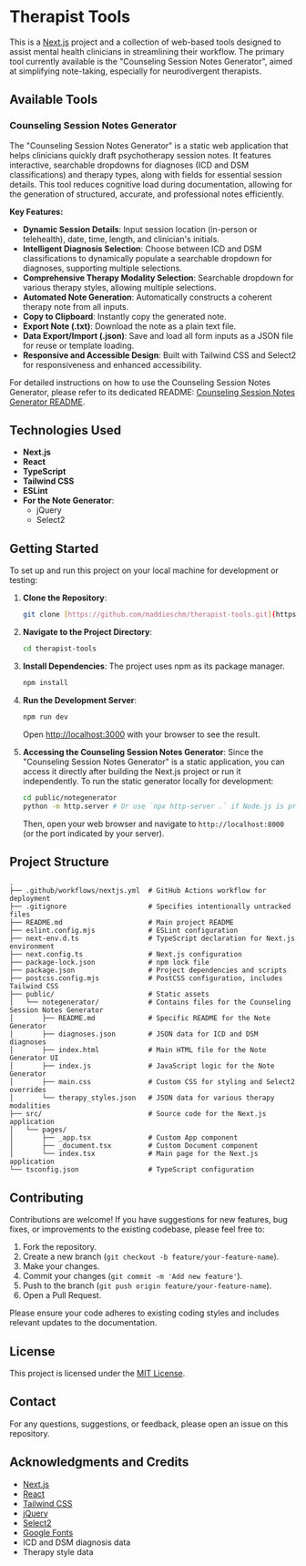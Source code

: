 # Therapist Tools

This is a [Next.js](https://nextjs.org) project and a collection of web-based tools designed to assist mental health clinicians in streamlining their workflow. The primary tool currently available is the "Counseling Session Notes Generator", aimed at simplifying note-taking, especially for neurodivergent therapists.

## Available Tools

### Counseling Session Notes Generator

The "Counseling Session Notes Generator" is a static web application that helps clinicians quickly draft psychotherapy session notes. It features interactive, searchable dropdowns for diagnoses (ICD and DSM classifications) and therapy types, along with fields for essential session details. This tool reduces cognitive load during documentation, allowing for the generation of structured, accurate, and professional notes efficiently.

**Key Features:**
* **Dynamic Session Details**: Input session location (in-person or telehealth), date, time, length, and clinician's initials.
* **Intelligent Diagnosis Selection**: Choose between ICD and DSM classifications to dynamically populate a searchable dropdown for diagnoses, supporting multiple selections.
* **Comprehensive Therapy Modality Selection**: Searchable dropdown for various therapy styles, allowing multiple selections.
* **Automated Note Generation**: Automatically constructs a coherent therapy note from all inputs.
* **Copy to Clipboard**: Instantly copy the generated note.
* **Export Note (.txt)**: Download the note as a plain text file.
* **Data Export/Import (.json)**: Save and load all form inputs as a JSON file for reuse or template loading.
* **Responsive and Accessible Design**: Built with Tailwind CSS and Select2 for responsiveness and enhanced accessibility.

For detailed instructions on how to use the Counseling Session Notes Generator, please refer to its dedicated README: [Counseling Session Notes Generator README](https://github.com/maddieschm/therapist-tools/blob/3f7391db35f4c52f1bc3a9312917d4dbf4e403f7/public/notegenerator/README.md).

## Technologies Used

* **Next.js**
* **React**
* **TypeScript**
* **Tailwind CSS**
* **ESLint**
* **For the Note Generator**:
    * jQuery
    * Select2

## Getting Started

To set up and run this project on your local machine for development or testing:

1.  **Clone the Repository**:
    ```bash
    git clone [https://github.com/maddieschm/therapist-tools.git](https://github.com/maddieschm/therapist-tools.git)
    ```

2.  **Navigate to the Project Directory**:
    ```bash
    cd therapist-tools
    ```

3.  **Install Dependencies**:
    The project uses npm as its package manager.
    ```bash
    npm install
    ```

4.  **Run the Development Server**:
    ```bash
    npm run dev
    ```
    Open [http://localhost:3000](http://localhost:3000) with your browser to see the result.

5.  **Accessing the Counseling Session Notes Generator**:
    Since the "Counseling Session Notes Generator" is a static application, you can access it directly after building the Next.js project or run it independently.
    To run the static generator locally for development:
    ```bash
    cd public/notegenerator
    python -m http.server # Or use `npx http-server .` if Node.js is preferred
    ```
    Then, open your web browser and navigate to `http://localhost:8000` (or the port indicated by your server).

## Project Structure
```
.
├── .github/workflows/nextjs.yml  # GitHub Actions workflow for deployment
├── .gitignore                    # Specifies intentionally untracked files
├── README.md                     # Main project README
├── eslint.config.mjs             # ESLint configuration
├── next-env.d.ts                 # TypeScript declaration for Next.js environment
├── next.config.ts                # Next.js configuration
├── package-lock.json             # npm lock file
├── package.json                  # Project dependencies and scripts
├── postcss.config.mjs            # PostCSS configuration, includes Tailwind CSS
├── public/                       # Static assets
│   └── notegenerator/            # Contains files for the Counseling Session Notes Generator
│       ├── README.md             # Specific README for the Note Generator
│       ├── diagnoses.json        # JSON data for ICD and DSM diagnoses
│       ├── index.html            # Main HTML file for the Note Generator UI
│       ├── index.js              # JavaScript logic for the Note Generator
│       ├── main.css              # Custom CSS for styling and Select2 overrides
│       └── therapy_styles.json   # JSON data for various therapy modalities
├── src/                          # Source code for the Next.js application
│   └── pages/
│       ├── _app.tsx              # Custom App component
│       ├── _document.tsx         # Custom Document component
│       └── index.tsx             # Main page for the Next.js application
└── tsconfig.json                 # TypeScript configuration
```
## Contributing

Contributions are welcome! If you have suggestions for new features, bug fixes, or improvements to the existing codebase, please feel free to:

1.  Fork the repository.
2.  Create a new branch (`git checkout -b feature/your-feature-name`).
3.  Make your changes.
4.  Commit your changes (`git commit -m 'Add new feature'`).
5.  Push to the branch (`git push origin feature/your-feature-name`).
6.  Open a Pull Request.

Please ensure your code adheres to existing coding styles and includes relevant updates to the documentation.

## License

This project is licensed under the [MIT License](https://github.com/maddieschm/therapist-tools/blob/main/LICENSE).

## Contact

For any questions, suggestions, or feedback, please open an issue on this repository.

## Acknowledgments and Credits

* [Next.js](https://nextjs.org/)
* [React](https://react.dev/)
* [Tailwind CSS](https://tailwindcss.com/)
* [jQuery](https://jquery.com/)
* [Select2](https://select2.org/)
* [Google Fonts](https://fonts.google.com/)
* ICD and DSM diagnosis data
* Therapy style data

